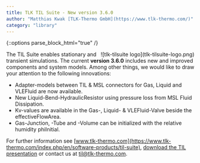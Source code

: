 ```yaml
---
title: TLK TIL Suite - New version 3.6.0
author: "Matthias Kwak [TLK-Thermo GmbH](https://www.tlk-thermo.com/)"
category: "library"
---
```


{::options parse_block_html="true" /}

<div style="float: right">
![tlk-tilsuite logo](tlk-tilsuite-logo.png)
</div>

The TIL Suite enables stationary and transient simulations. The current **version 3.6.0** includes new and improved components and system models. Among other things, we would like to draw your attention to the following innovations:
- Adapter-models between TIL & MSL connectors for Gas, Liquid and VLEFluid are now available.
- New Liquid-Bend-HydraulicResistor using pressure loss from MSL Fluid Dissipation.
- Kv-values are available in the Gas-, Liquid- & VLEFluid-Valve beside the effectiveFlowArea.
- Gas-Junction, -Tube and -Volume can be initialized with the relative humidity phiInitial.


For further information see [www.tlk-thermo.com](https://www.tlk-thermo.com/index.php/en/software-products/til-suite), [download the TIL presentation](https://www.tlk-thermo.com/images/tlk/content/presentations/TIL_Suite_presentation.pdf) or contact us at [til@tlk-thermo.com](mailto:til@tlk-thermo.com).
